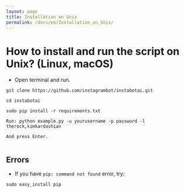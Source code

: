 ```yaml
---
layout: page
title: Installation on Unix
permalink: /docs/en/Installation_on_Unix/
---
```


# How to install and run the script on Unix? (Linux, macOS)
* Open terminal and run.

```
git clone https://github.com/instagrambot/instabotai.git

cd instabotai

sudo pip install -r requirements.txt

Run: python example.py -u yourusername -p password -l therock,kimkardashian
```

```
And press Enter.
 
```


## Errors

* If you have `pip: command not found` error, try:
```
sudo easy_install pip
```

